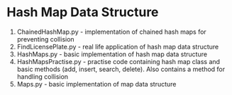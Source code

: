 # Hash Map Data Structure
1. ChainedHashMap.py - implementation of chained hash maps for preventing collision
2. FindLicensePlate.py - real life application of hash map data structure
3. HashMaps.py - basic implementation of hash map data structure
4. HashMapsPractise.py - practise code containing hash map class and basic methods (add, insert, search, delete). Also contains a method for handling collision 
6. Maps.py - basic implementation of map data structure
